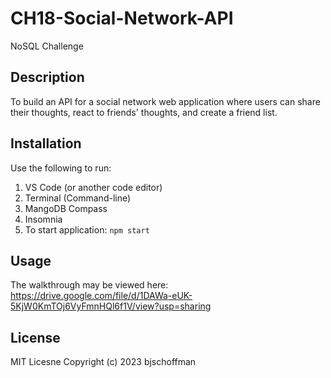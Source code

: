 # CH18-Social-Network-API
NoSQL Challenge

## Description
To build an API for a social network web application where users can share their thoughts, react to friends' thoughts, and create a friend list.

## Installation
Use the following to run:
1. VS Code (or another code editor)
2. Terminal (Command-line)
4. MangoDB Compass
5. Insomnia
6. To start application: `npm start`

## Usage
The walkthrough may be viewed here:
https://drive.google.com/file/d/1DAWa-eUK-5KjW0KmTOj6VyFmnHQl6f1V/view?usp=sharing

## License
MIT Licesne Copyright (c) 2023 bjschoffman
